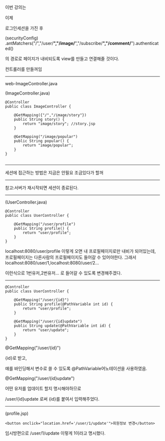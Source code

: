 이번 강의는

이제

로그인세션을 가진 후

(securityConfig)
.antMatchers("/","/user/**","/image/**","/subscribe/**","/comment/**").authenticated()

의 경로로 페이지가 내비되도록 view를 만들고 연결해줄 것이다.

컨트롤러를 만들꺼임

---

web-ImageController.java

(ImageController.java)

```
@Controller
public class ImageController {

	@GetMapping({"/","/image/story"})
	public String story() {
		return "image/story"; //story.jsp
	}

    @GetMapping("/image/popular")
	public String popular() {
		return "image/popular";
	}
}


```

---

세션에 접근하는 방법은 지금은 안필요 조금있다가 할꺼

---

참고:서버가 재시작되면 세션이 종료된다.

---

(UserController.java)

```
@Controller
public class UserController {

	@GetMapping("/user/profile")
	public String profile() {
		return "user/profile";
	}
}

```

localhost:8080/user/profile 이렇게 오면 내 프로필페이지로만 내비가 되어있는데, 프로필페이지는 다른사람의 프로필페이지도 들어갈 수 있어야한다.
그래서 localhost:8080/user/1,localhost:8080/user/2...

이런식으로 1번유저,2번유저... 로 들어갈 수 있도록 변경해주겠다.

---

```
@Controller
public class UserController {

	@GetMapping("/user/{id}")
	public String profile(@PathVariable int id) {
		return "user/profile";
	}

	@GetMapping("/user/{id}update")
	public String update(@PathVariable int id) {
		return "user/update";
	}
}
```

@GetMapping("/user/{id}")

{id}로 받고,

얘를 바인딩해서 변수로 쓸 수 있도록 @PathVariable어노테이션을 사용하였음.

@GetMapping("/user/{id}update")

어떤 유저를 업데이트 할지 명시해야하므로

/user/{id}update 로써 {id}를 붙여서 입력해주었다.

---

(profile.jsp)

```
<button onclick="location.href='/user/1/update'">회원정보 변경</button>
```

임시방편으로 /user/1/update 이렇게 1이라고 명시했다.
